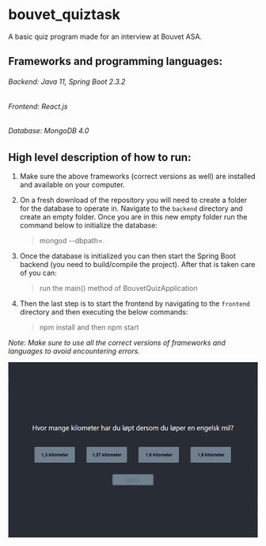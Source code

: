 # bouvet_quiztask
A basic quiz program made for an interview at Bouvet ASA.

## Frameworks and programming languages:
###### Backend: Java 11, Spring Boot 2.3.2
###### Frontend: React.js
###### Database: MongoDB 4.0

## High level description of how to run:

1. Make sure the above frameworks (correct versions as well) are installed and available on your computer.
1. On a fresh download of the repository you will need to create a folder for the database to operate in. Navigate to the `backend` directory and create an empty folder.
Once you are in this new empty folder run the command below to initialize the database:
    > mongod --dbpath=.

1. Once the database is initialized you can then start the Spring Boot backend (you need to build/compile the project). After that is taken care of you can:
    > run the main() method of BouvetQuizApplication
                                                                                                       
1. Then the last step is to start the frontend by navigating to the `frontend` directory and then executing the below commands:
    > npm install
    and then
    > npm start
                                                                                                                                 
                                                                                                                                 
*Note: Make sure to use all the correct versions of frameworks and languages to avoid encountering errors.*

![QuizApp Picture](/QuizApp.png)
